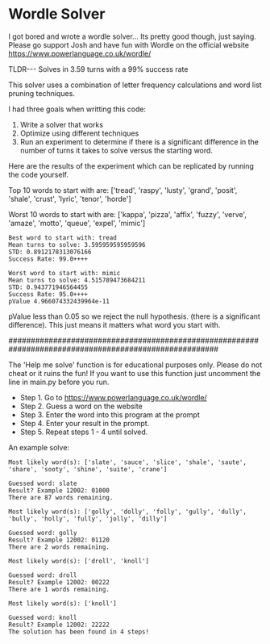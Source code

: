 # Wordle Solver
I got bored and wrote a wordle solver... Its pretty good though, just saying. Please go support Josh and have fun with Wordle on the official website https://www.powerlanguage.co.uk/wordle/

TLDR--- Solves in 3.59 turns with a 99% success rate


This solver uses a combination of letter frequency calculations and word list pruning techniques.

I had three goals when writting this code:
1. Write a solver that works
2. Optimize using different techniques
3. Run an experiment to determine if there is a significant difference in the number of turns it takes to solve versus the starting word.

Here are the results of the experiment which can be replicated by running the code yourself.

Top 10 words to start with are:
    ['tread', 'raspy', 'lusty', 'grand', 'posit', 'shale', 'crust', 'lyric', 'tenor', 'horde']

Worst 10 words to start with are:
    ['kappa', 'pizza', 'affix', 'fuzzy', 'verve', 'amaze', 'motto', 'queue', 'expel', 'mimic']

    Best word to start with: tread
    Mean turns to solve: 3.595959595959596
    STD: 0.8912178313076166
    Success Rate: 99.0++++

    Worst word to start with: mimic
    Mean turns to solve: 4.515789473684211
    STD: 0.943771946564455
    Success Rate: 95.0++++
    pValue 4.966074332439964e-11

pValue less than 0.05 so we reject the null hypothesis. (there is a significant difference).
This just means it matters what word you start with.

#######################################################################################################

The 'Help me solve' function is for educational purposes only. Please do not cheat or it ruins the fun!
If you want to use this function just uncomment the line in main.py before you run. 

- Step 1. Go to https://www.powerlanguage.co.uk/wordle/
- Step 2. Guess a word on the website
- Step 3. Enter the word into this program at the prompt
- Step 4. Enter your result in the prompt. 
- Step 5. Repeat steps 1 - 4 until solved.

An example solve:

    Most likely word(s): ['slate', 'sauce', 'slice', 'shale', 'saute', 'share', 'sooty', 'shine', 'suite', 'crane']

    Guessed word: slate
    Result? Example 12002: 01000
    There are 87 words remaining.

    Most likely word(s): ['golly', 'dolly', 'folly', 'gully', 'dully', 'bully', 'holly', 'fully', 'jolly', 'dilly']

    Guessed word: golly
    Result? Example 12002: 01120
    There are 2 words remaining.

    Most likely word(s): ['droll', 'knoll']

    Guessed word: droll
    Result? Example 12002: 00222
    There are 1 words remaining.

    Most likely word(s): ['knoll']

    Guessed word: knoll
    Result? Example 12002: 22222
    The solution has been found in 4 steps!

